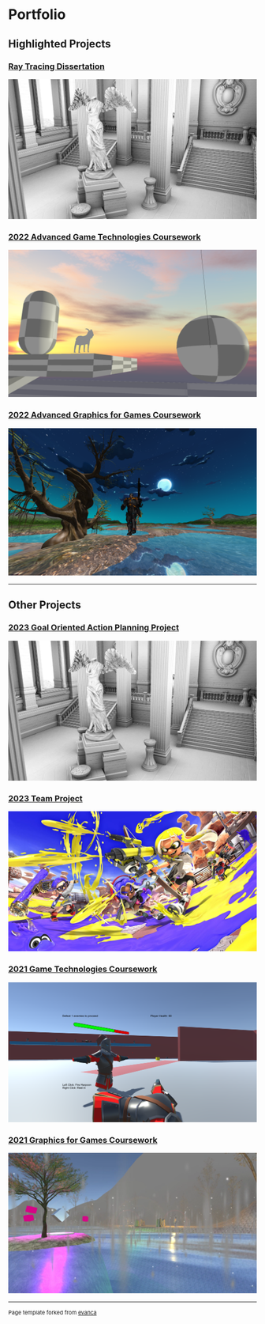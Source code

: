 # Portfolio

## Highlighted Projects

### [Ray Tracing Dissertation](/dissertation)
![Sun Temple ray traced ambient occlusiom](/images/ao_sunTemple.jpg)

### [2022 Advanced Game Technologies Coursework](/CSC8503)
![Goat Game](/images/goat.png)

### [2022 Advanced Graphics for Games Coursework](/CSC8502)
![Graphics Coursework](/images/CSC8502.png)

---

## Other Projects

### [2023 Goal Oriented Action Planning Project](/dissertation)
![Sun Temple ray traced ambient occlusiom](/images/ao_sunTemple.jpg)

### [2023 Team Project](/TeamProject)
![Team Project](/images/splatoon.jpg)

### [2021 Game Technologies Coursework](/CSC3232)
![Game Technologies Coursework](/images/CSC3232.png)

### [2021 Graphics for Games Coursework](/CSC3231)
![Graphics Coursework](/images/CSC3231.png)

---
<p style="font-size:11px">Page template forked from <a href="https://github.com/evanca/quick-portfolio">evanca</a></p>
<!-- Remove above link if you don't want to attibute -->
